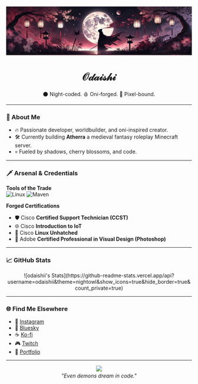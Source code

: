 <p align="center">
  <img src="banner.png" alt="Odaishi Banner" />
</p>

<h1 align="center">𝒪𝒹𝒶𝒾𝓈𝒽𝒾</h1>

<p align="center">
  🌑 Night-coded. 🩸 Oni-forged. 👹 Pixel-bound.
</p>

---

### 🧠 About Me
- 🔥 Passionate developer, worldbuilder, and oni-inspired creator.
- 🛠️ Currently building **Atherra** a medieval fantasy roleplay Minecraft server.
- 💀 Fueled by shadows, cherry blossoms, and code.

---

### 🗡️ Arsenal & Credentials

**Tools of the Trade**  
![Linux](https://img.shields.io/badge/Linux-FCC624?style=flat&logo=linux&logoColor=black)
![Maven](https://img.shields.io/badge/Maven-C71A36?style=flat&logo=apachemaven&logoColor=white)

**Forged Certifications**  
- 🛡️ Cisco **Certified Support Technician (CCST)**
- 🌐 Cisco **Introduction to IoT**
- 🐧 Cisco **Linux Unhatched**
- 🎨 Adobe **Certified Professional in Visual Design (Photoshop)**

---

### 📈 GitHub Stats
<p align="center">
![odaishii's Stats](https://github-readme-stats.vercel.app/api?username=odaishii&theme=nightowl&show_icons=true&hide_border=true&count_private=true)
</p>

---

### 🌐 Find Me Elsewhere
- 📸 [Instagram](https://www.instagram.com/odaishi_/)
- 🌌 [Bluesky](https://bsky.app/profile/odaishi.aethro.net)
- ☕ [Ko-fi](https://ko-fi.com/odaishi)
- 🎮 [Twitch](https://www.twitch.tv/odaishi__)
- 🌸 [Portfolio](https://odaishi.carrd.co/)

---

<p align="center">
  <img src="https://media.tenor.com/xWfW-lMiPPYAAAAC/oni-mask.gif" width="120" />
  <br/>
  <i>"Even demons dream in code."</i>
</p>
